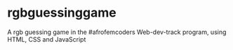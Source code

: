 # rgbguessinggame
A rgb guessing game in the #afrofemcoders Web-dev-track program, using HTML, CSS and JavaScript
